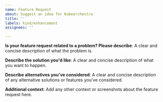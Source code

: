 ```yaml
---
name: Feature Request
about: Suggest an idea for Kubeorchestra
title: ''
labels: kind/enhancement
assignees: ''

---
```

<!-- Make sure that you visit our User Guide for Kubeorchestra.
-->

**Is your feature request related to a problem? Please describe**:
A clear and concise description of what the problem is.

**Describe the solution you'd like**:
A clear and concise description of what you want to happen.

**Describe alternatives you've considered**:
A clear and concise description of any alternative solutions or features you've considered.

**Additional context**:
Add any other context or screenshots about the feature request here.
